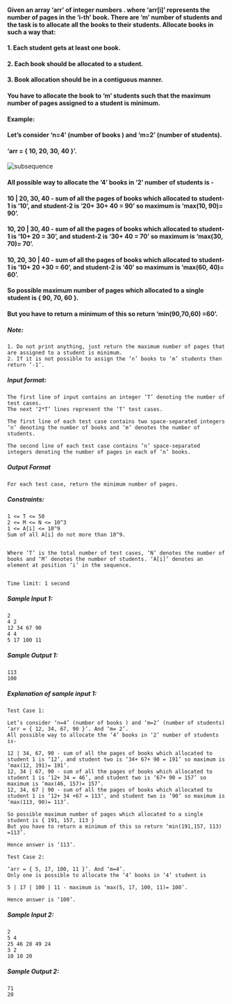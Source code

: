 <div _ngcontent-serverapp-c200="" class="description ng-star-inserted"><h4 id="given-an-array-arr-of-integer-numbers-where-arr-i-represents-the-number-of-pages-in-the-i-th-book-there-are-m-number-of-students-and-the-task-is-to-allocate-all-the-books-to-their-students-allocate-books-in-such-a-way-that">Given an array ‘arr’ of integer numbers . where ‘arr[i]’ represents the number of pages in the ‘i-th’ book. There are  ‘m’ number of students and the task is to allocate all the books to their students. Allocate books in such a way that:</h4>

<h4 id="1-each-student-gets-at-least-one-book">1. Each student gets at least one book.</h4>

<h4 id="2-each-book-should-be-allocated-to-a-student">2. Each book should be allocated to a student.</h4>

<h4 id="3-book-allocation-should-be-in-a-contiguous-manner">3. Book allocation should be in a contiguous manner.</h4>

<h4 id="you-have-to-allocate-the-book-to-m-students-such-that-the-maximum-number-of-pages-assigned-to-a-student-is-minimum">You have to allocate the book to ‘m’ students such that the maximum number of pages assigned to a student is minimum.</h4>

<h4 id="example">Example:</h4>

<h4 id="let-s-consider-n-4-number-of-books-and-m-2-number-of-students">Let’s consider ‘n=4’ (number of books ) and ‘m=2’ (number of students).</h4>

<h4 id="arr-10-20-30-40">‘arr = { 10, 20, 30, 40 }’.</h4>

<p><img src="https://files.codingninjas.in/screenshot-165-7147.png" alt="subsequence"></p>

<h4 id="all-possible-way-to-allocate-the-4-books-in-2-number-of-students-is">All possible way to allocate the ‘4’ books in ‘2’ number of students is -</h4>

<h4 id="10-20-30-40-sum-of-all-the-pages-of-books-which-allocated-to-student-1-is-10-and-student-2-is-20-30-40-90-so-maximum-is-max-10-90-90">10 | 20, 30, 40 - sum of all the pages of books which allocated to student-1  is ‘10’, and student-2 is ‘20+ 30+ 40 = 90’ so maximum is ‘max(10, 90)= 90’.</h4>

<h4 id="10-20-30-40-sum-of-all-the-pages-of-books-which-allocated-to-student-1-is-10-20-30-and-student-2-is-30-40-70-so-maximum-is-max-30-70-70">10, 20 | 30, 40 - sum of all the pages of books which allocated to student-1 is ‘10+ 20 = 30’, and student-2 is ‘30+ 40 = 70’ so maximum is ‘max(30, 70)= 70’.</h4>

<h4 id="10-20-30-40-sum-of-all-the-pages-of-books-which-allocated-to-student-1-is-10-20-30-60-and-student-2-is-40-so-maximum-is-max-60-40-60">10, 20, 30 | 40 - sum of all the pages of books which allocated to student-1 is ‘10+ 20 +30 = 60’, and student-2 is ‘40’ so maximum is ‘max(60, 40)= 60’.</h4>

<h4 id="so-possible-maximum-number-of-pages-which-allocated-to-a-single-student-is-90-70-60">So possible maximum number of pages which allocated to a single student is { 90, 70, 60 }.</h4>

<h4 id="but-you-have-to-return-a-minimum-of-this-so-return-min-90-70-60-60">But you have to return a minimum of this so return ‘min(90,70,60) =60’.</h4>

<h5 id="note">Note:</h5>

<pre><code>1. Do not print anything, just return the maximum number of pages that are assigned to a student is minimum.
2. If it is not possible to assign the ‘n’ books to ‘m’ students then return ‘-1’.
</code></pre>

<h5 id="input-format">Input format:</h5>

<pre><code>The first line of input contains an integer ‘T’ denoting the number of test cases.
The next ‘2*T’ lines represent the ‘T’ test cases.

The first line of each test case contains two space-separated integers ‘n’ denoting the number of books and ‘m’ denotes the number of students. 

The second line of each test case contains ‘n’ space-separated integers denoting the number of pages in each of ‘n’ books.
</code></pre>

<h5 id="output-format">Output Format</h5>

<pre><code>For each test case, return the minimum number of pages.
</code></pre>

<h5 id="constraints">Constraints:</h5>

<pre><code>1 &lt;= T &lt;= 50
2 &lt;= M &lt;= N &lt;= 10^3
1 &lt;= A[i] &lt;= 10^9
Sum of all A[i] do not more than 10^9.


Where ‘T’ is the total number of test cases, ‘N’ denotes the number of books and ‘M’ denotes the number of students. ‘A[i]’ denotes an element at position ‘i’ in the sequence.


Time limit: 1 second
</code></pre>
</div>
<div _ngcontent-serverapp-c200="" class="description ng-star-inserted"><h5>Sample Input 1:</h5>

<pre><code>2
4 2
12 34 67 90
4 4
5 17 100 11
</code></pre>

<h5>Sample Output 1:</h5>

<pre><code>113
100
</code></pre>

<h5>Explanation of sample input 1:</h5>

<pre><code>Test Case 1:

Let’s consider ‘n=4’ (number of books ) and ‘m=2’ (number of students)
‘arr = { 12, 34, 67, 90 }’. And ‘m= 2’.
All possible way to allocate the ‘4’ books in ‘2’ number of students is-

12 | 34, 67, 90 - sum of all the pages of books which allocated to student 1 is ‘12’, and student two is ‘34+ 67+ 90 = 191’ so maximum is ‘max(12, 191)= 191’.
12, 34 | 67, 90 - sum of all the pages of books which allocated to student 1 is ‘12+ 34 = 46’, and student two is ‘67+ 90 = 157’ so maximum is ‘max(46, 157)= 157’.
12, 34, 67 | 90 - sum of all the pages of books which allocated to student 1 is ‘12+ 34 +67 = 113’, and student two is ‘90’ so maximum is ‘max(113, 90)= 113’.

So possible maximum number of pages which allocated to a single student is { 191, 157, 113 } 
But you have to return a minimum of this so return ‘min(191,157, 113) =113’.

Hence answer is ‘113’.

Test Case 2:

‘arr = { 5, 17, 100, 11 }’. And ‘m=4’.
Only one is possible to allocate the ‘4’ books in ‘4’ student is 

5 | 17 | 100 | 11 - maximum is ‘max(5, 17, 100, 11)= 100’.

Hence answer is ‘100’.
</code></pre>

<h5>Sample Input 2:</h5>

<pre><code>2
5 4
25 46 28 49 24
3 2
10 10 20
</code></pre>

<h5>Sample Output 2:</h5>

<pre><code>71
20
</code></pre>
</div>
